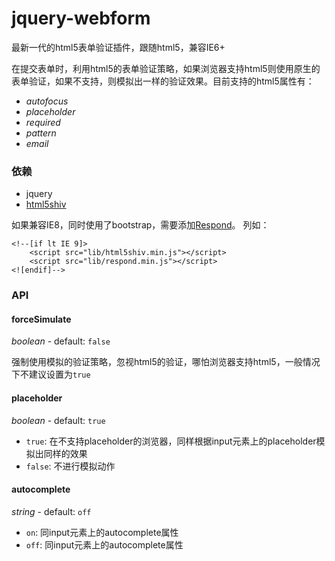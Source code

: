 jquery-webform
==========

最新一代的html5表单验证插件，跟随html5，兼容IE6+

在提交表单时，利用html5的表单验证策略，如果浏览器支持html5则使用原生的表单验证，如果不支持，则模拟出一样的验证效果。目前支持的html5属性有：

- *autofocus*
- *placeholder*
- *required*
- *pattern*
- *email*

### 依赖

- jquery
- [html5shiv](https://github.com/aFarkas/html5shiv)

如果兼容IE8，同时使用了bootstrap，需要添加[Respond](https://github.com/scottjehl/Respond)。
列如：
```
<!--[if lt IE 9]>
    <script src="lib/html5shiv.min.js"></script>
    <script src="lib/respond.min.js"></script>
<![endif]-->
```

### API

#### forceSimulate
*boolean* - default: `false`

强制使用模拟的验证策略，忽视html5的验证，哪怕浏览器支持html5，一般情况下不建议设置为`true`

#### placeholder
*boolean* - default: `true`

- `true`: 在不支持placeholder的浏览器，同样根据input元素上的placeholder模拟出同样的效果
- `false`: 不进行模拟动作

#### autocomplete
*string* - default: `off`

- `on`: 同input元素上的autocomplete属性
- `off`: 同input元素上的autocomplete属性
